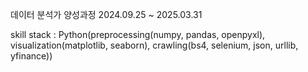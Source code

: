 데이터 분석가 양성과정 2024.09.25 ~ 2025.03.31

skill stack : Python(preprocessing(numpy, pandas, openpyxl), visualization(matplotlib, seaborn), crawling(bs4, selenium, json, urllib, yfinance))
